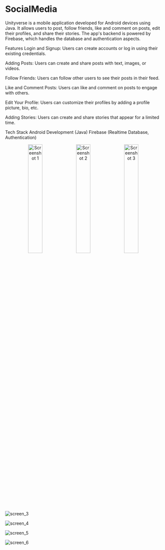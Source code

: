 # SocialMedia

Unityverse is a mobile application developed for Android devices using Java. It allows users to post, follow friends, like and comment on posts, edit their profiles, and share their stories. The app's backend is powered by Firebase, which handles the database and authentication aspects.

Features
Login and Signup: Users can create accounts or log in using their existing credentials.

Adding Posts: Users can create and share posts with text, images, or videos.

Follow Friends: Users can follow other users to see their posts in their feed.

Like and Comment Posts: Users can like and comment on posts to engage with others.

Edit Your Profile: Users can customize their profiles by adding a profile picture, bio, etc.

Adding Stories: Users can create and share stories that appear for a limited time.

Tech Stack
Android Development (Java)
Firebase (Realtime Database, Authentication)

<p align="center">
  <img src="![screen_1](https://github.com/Boo2911/SocialMedia/assets/81471764/5c32253e-73ae-4753-9318-2f1e785af239)" width="30%" alt="Screenshot 1">
  <img src="![screen_2](https://github.com/Boo2911/SocialMedia/assets/81471764/eafb60e3-14c4-4730-ac06-97aae8f15bba)" width="30%" alt="Screenshot 2">
  <img src="![screen_3](https://github.com/Boo2911/SocialMedia/assets/81471764/02c685ce-9450-4d2e-af83-05cd90d84f5b)" width="30%" alt="Screenshot 3">
</p>






![screen_3](https://github.com/Boo2911/SocialMedia/assets/81471764/02c685ce-9450-4d2e-af83-05cd90d84f5b)


![screen_4](https://github.com/Boo2911/SocialMedia/assets/81471764/3e23f740-705f-4b3d-ba1e-b3ad455ca7cd)


![screen_5](https://github.com/Boo2911/SocialMedia/assets/81471764/ab0ef3e1-446b-42c6-bd10-d4680a2a242a)


![screen_6](https://github.com/Boo2911/SocialMedia/assets/81471764/5d8b2f79-14f8-41de-a636-cf4f7b88fd33)
